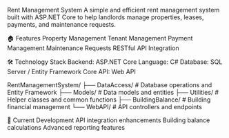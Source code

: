 

Rent Management System
A simple and efficient rent management system built with ASP.NET Core to help landlords manage properties, leases, payments, and maintenance requests.

🏠 Features
Property Management
Tenant Management
Payment Management
Maintenance Requests
RESTful API Integration

🛠️ Technology Stack
Backend: ASP.NET Core
Language: C#
Database: SQL Server / Entity Framework Core
API: Web API

RentManagementSystem/
├── DataAccess/              # Database operations and Entity Framework
├── Models/                  # Data models and entities
├── Utilities/               # Helper classes and common functions
├── BuildingBalance/         # Building financial management
└── WebAPI/                  # API controllers and endpoints

🚧 Current Development
API integration enhancements
Building balance calculations
Advanced reporting features
